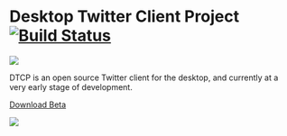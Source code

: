 # Desktop Twitter Client Project [![Build Status](https://travis-ci.org/alchen/DTCP.svg?branch=master)](https://travis-ci.org/alchen/DTCP)

![](http://lab704.com/img/birdie.png)

DTCP is an open source Twitter client for the desktop, and currently at a very early stage of development.

[Download Beta](https://github.com/alchen/DTCP/releases/download/v0.4.1/DTCP.zip)

![](http://lab704.com/img/dtcp_1.png)
